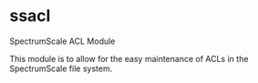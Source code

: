# ssacl
SpectrumScale ACL Module

This module is to allow for the easy maintenance of ACLs in
the SpectrumScale file system.
